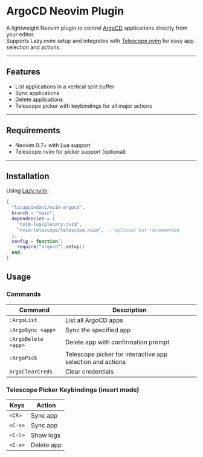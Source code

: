 # ArgoCD Neovim Plugin

A lightweight Neovim plugin to control [ArgoCD](https://argoproj.github.io/) applications directly from your editor.  
Supports Lazy.nvim setup and integrates with [Telescope.nvim](https://github.com/nvim-telescope/telescope.nvim) for easy app selection and actions.

---

## Features

- List applications in a vertical split buffer
- Sync applications
- Delete applications
- Telescope picker with keybindings for all major actions

---

## Requirements

- Neovim 0.7+ with Lua support  
- Telescope.nvim for picker support (optional)

---

## Installation

Using [Lazy.nvim](https://github.com/folke/lazy.nvim):

```lua
{
  "lucaguindani/nvim-argocd",
  branch = "main",
  dependencies = {
    "nvim-lua/plenary.nvim",
    "nvim-telescope/telescope.nvim", -- optional but recommended
  },
  config = function()
    require("argocd").setup()
  end,
}
```

## Usage

### Commands

| Command           | Description                            |
|-------------------|------------------------------------|
| `:ArgoList`       | List all ArgoCD apps                 |
| `:ArgoSync <app>` | Sync the specified app               |
| `:ArgoDelete <app>` | Delete app with confirmation prompt |
| `:ArgoPick`       | Telescope picker for interactive app selection and actions |
| `ArgoClearCreds` | Clear credentials |

### Telescope Picker Keybindings (insert mode)

| Keys    | Action       |
|---------|--------------|
| `<CR>`  | Sync app     |
| `<C-s>` | Sync app     |
| `<C-l>` | Show logs    |
| `<C-x>` | Delete app   |

